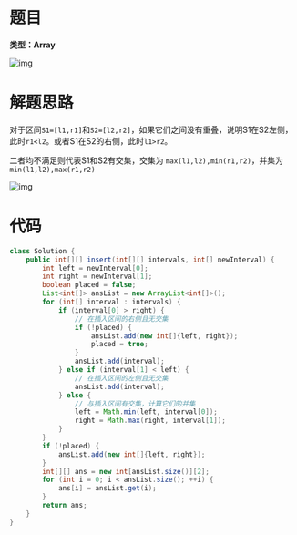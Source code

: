 # 题目

**类型：Array**

![img](https://cdn.nlark.com/yuque/0/2021/png/2941598/1637064275357-d4336cf2-f93f-4e1e-b16f-d0a6b4b292ad.png)





# 解题思路

对于区间`S1=[l1,r1]`和`S2=[l2,r2]`，如果它们之间没有重叠，说明S1在S2左侧，此时`r1<l2`。或者S1在S2的右侧，此时`l1>r2`。



二者均不满足则代表S1和S2有交集，交集为 `max(l1,l2),min(r1,r2)`，并集为`min(l1,l2),max(r1,r2)`



![img](https://cdn.nlark.com/yuque/0/2021/png/2941598/1637064577506-6b8ee278-4118-4d5b-8b09-552284c0470c.png)



# 代码

```java
class Solution {
    public int[][] insert(int[][] intervals, int[] newInterval) {
        int left = newInterval[0];
        int right = newInterval[1];
        boolean placed = false;
        List<int[]> ansList = new ArrayList<int[]>();
        for (int[] interval : intervals) {
            if (interval[0] > right) {
                // 在插入区间的右侧且无交集
                if (!placed) {
                    ansList.add(new int[]{left, right});
                    placed = true;                    
                }
                ansList.add(interval);
            } else if (interval[1] < left) {
                // 在插入区间的左侧且无交集
                ansList.add(interval);
            } else {
                // 与插入区间有交集，计算它们的并集
                left = Math.min(left, interval[0]);
                right = Math.max(right, interval[1]);
            }
        }
        if (!placed) {
            ansList.add(new int[]{left, right});
        }
        int[][] ans = new int[ansList.size()][2];
        for (int i = 0; i < ansList.size(); ++i) {
            ans[i] = ansList.get(i);
        }
        return ans;
    }
}
```